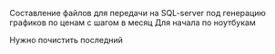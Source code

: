 Составление файлов для передачи на SQL-server под генерацию графиков по ценам с шагом в месяц
Для начала по ноутбукам

Нужно почистить последний
